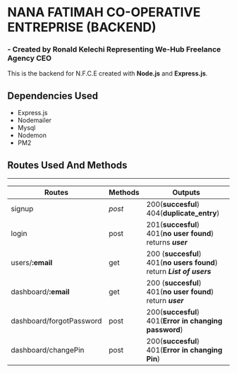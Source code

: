 # NANA FATIMAH CO-OPERATIVE ENTREPRISE (BACKEND)
### -  Created by Ronald Kelechi Representing We-Hub Freelance Agency CEO

This is the backend for N.F.C.E
created with __Node.js__ and __Express.js__.

## __Dependencies Used__
- Express.js
- Nodemailer
- Mysql
- Nodemon
- PM2


## __Routes Used And Methods__
***
| Routes | Methods | Outputs|
|---|---|---|
|signup| _post_|200(__succesful__) <br> 404(__duplicate_entry__)|
|login| post|201(__succesful__) <br> 401(__no user found__) <br> returns ___user___|
|users/__:email__|get|200 (__succesful__) <br>401(__no users found__) <br>return ___List of users___
|dashboard/__:email__| get|200 (__succesful__) <br>401(__no user found__) <br>return ___user___|
|dashboard/forgotPassword| post | 200(__succesful__) <br> 401(__Error in changing password__)|
|dashboard/changePin| post |200(__succesful__) <br> 401(__Error in changing Pin__)|
